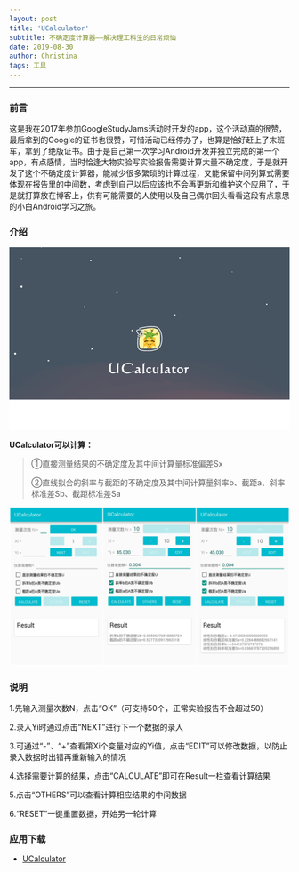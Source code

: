 ```yaml
---
layout: post
title: 'UCalculator'
subtitle: 不确定度计算器——解决理工科生的日常烦恼
date: 2019-08-30
author: Christina
tags: 工具
---
```


---

### **前言**

这是我在2017年参加GoogleStudyJams活动时开发的app，这个活动真的很赞，最后拿到的Google的证书也很赞，可惜活动已经停办了，也算是恰好赶上了末班车，拿到了绝版证书。由于是自己第一次学习Android开发并独立完成的第一个app，有点感情，当时恰逢大物实验写实验报告需要计算大量不确定度，于是就开发了这个不确定度计算器，能减少很多繁琐的计算过程，又能保留中间列算式需要体现在报告里的中间数，考虑到自己以后应该也不会再更新和维护这个应用了，于是就打算放在博客上，供有可能需要的人使用以及自己偶尔回头看看这段有点意思的小白Android学习之旅。

### **介绍**

![](/assets/img/calculator.png)

**UCalculator可以计算：**

> ①直接测量结果的不确定度及其中间计算量标准偏差Sx
> 
> ②直线拟合的斜率与截距的不确定度及其中间计算量斜率b、截距a、斜率标准差Sb、截距标准差Sa

![](/assets/img/app.png)

### **说明**

1.先输入测量次数N，点击“OK”（可支持50个，正常实验报告不会超过50）

2.录入Yi时通过点击“NEXT”进行下一个数据的录入

3.可通过“-”、“+”查看第Xi个变量对应的Yi值，点击“EDIT”可以修改数据，以防止录入数据时出错再重新输入的情况

4.选择需要计算的结果，点击“CALCULATE”即可在Result一栏查看计算结果

5.点击“OTHERS”可以查看计算相应结果的中间数据

6.“RESET”一键重置数据，开始另一轮计算

### **应用下载**

* [UCalculator](https://github.com/ChristinaHyh/ICE-9/releases/download/1.1/UCalculator.apk)



